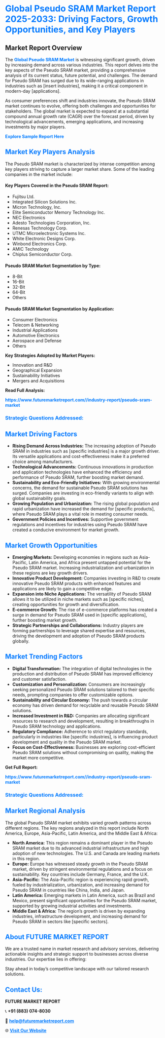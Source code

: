 <h1 style="color: #007BFF;">Global Pseudo SRAM Market Report 2025-2033: Driving Factors, Growth Opportunities, and Key Players</h1>

<section id="overview">
<h2>Market Report Overview</h2>
<p>The <a href="https://www.futuremarketreport.com//industry-report/pseudo-sram-market" style="color: #007BFF; text-decoration: none;"><strong>Global Pseudo SRAM Market</strong></a> is witnessing significant growth, driven by increasing demand across various industries. This report delves into the key aspects of the Pseudo SRAM market, providing a comprehensive analysis of its current status, future potential, and challenges. The demand for Pseudo SRAM has surged due to its wide-ranging applications in industries such as [insert industries], making it a critical component in modern-day [applications].</p>
<p>As consumer preferences shift and industries innovate, the Pseudo SRAM market continues to evolve, offering both challenges and opportunities for stakeholders. The global market is expected to expand at a substantial compound annual growth rate (CAGR) over the forecast period, driven by technological advancements, emerging applications, and increasing investments by major players.</p>
</section>

<section id="overview">
<p><a href="https://www.futuremarketreport.com//request-sample/reportId=59989" style="color: #007BFF; text-decoration: none;"><strong>Explore Sample Report Here</strong></a></p>
</section>

<section id="key-players">
<h2 style="color: #007BFF;">Market Key Players Analysis</h2>
<p>The Pseudo SRAM market is characterized by intense competition among key players striving to capture a larger market share. Some of the leading companies in the market include:</p>
<h4>Key Players Covered in the Pseudo SRAM Report:</h4>
<ul><li>Fujitsu Ltd.</li><li>Integrated Silicon Solutions Inc.</li><li>Micron Technology, Inc.</li><li>Elite Semiconductor Memory Technology Inc.</li><li>NEC Electronics</li><li>Adesto Technologies Corporation, Inc.</li><li>Renesas Technology Corp.</li><li>UTMC Microelectronic Systems Inc.</li><li>White Electronic Designs Corp.</li><li>Winbond Electronics Corp.</li><li>AMIC Technology</li><li>Chiplus Semiconductor Corp.</li></ul>
<h4>Pseudo SRAM Market Segmentation by Type:</h4>
<ul><li>8-Bit</li><li>16-Bit</li><li>32-Bit</li><li>64-Bit</li><li>Others</li></ul>

<h4>Pseudo SRAM Market Segmentation by Application:</h4>
<ul><li>Consumer Electronics</li><li>Telecom &amp; Networking</li><li>Industrial Applications</li><li>Automotive Electronics</li><li>Aerospace and Defense</li><li>Others</li></ul>
<p><strong>Key Strategies Adopted by Market Players:</strong></p>
<ul>
<li>Innovation and R&D</li>
<li>Geographical Expansion</li>
<li>Sustainability Initiatives</li>
<li>Mergers and Acquisitions</li>
</ul>
</section>

<section>
<p><strong>Read Full Analysis: </strong></p><a href="https://www.futuremarketreport.com//industry-report/pseudo-sram-market" style="color: #007BFF; text-decoration: none;"><strong>https://www.futuremarketreport.com//industry-report/pseudo-sram-market</strong></a>
<h3 style="color: #007BFF;">Strategic Questions Addressed:</h3>
</section>

<section id="driving-factors">
<h2 style="color: #007BFF;">Market Driving Factors</h2>
<ul>
<li><strong>Rising Demand Across Industries:</strong> The increasing adoption of Pseudo SRAM in industries such as [specific industries] is a major growth driver. Its versatile applications and cost-effectiveness make it a preferred choice among manufacturers.</li>
<li><strong>Technological Advancements:</strong> Continuous innovations in production and application technologies have enhanced the efficiency and performance of Pseudo SRAM, further boosting market demand.</li>
<li><strong>Sustainability and Eco-Friendly Initiatives:</strong> With growing environmental concerns, the demand for sustainable Pseudo SRAM solutions has surged. Companies are investing in eco-friendly variants to align with global sustainability goals.</li>
<li><strong>Growing Population and Urbanization:</strong> The rising global population and rapid urbanization have increased the demand for [specific products], where Pseudo SRAM plays a vital role in meeting consumer needs.</li>
<li><strong>Government Policies and Incentives:</strong> Supportive government regulations and incentives for industries using Pseudo SRAM have created a conducive environment for market growth.</li>
</ul>
</section>

<section id="growth-opportunities">
<h2 style="color: #007BFF;">Market Growth Opportunities</h2>
<ul>
<li><strong>Emerging Markets:</strong> Developing economies in regions such as Asia-Pacific, Latin America, and Africa present untapped potential for the Pseudo SRAM market. Increasing industrialization and urbanization in these regions are key growth drivers.</li>
<li><strong>Innovative Product Development:</strong> Companies investing in R&D to create innovative Pseudo SRAM products with enhanced features and applications are likely to gain a competitive edge.</li>
<li><strong>Expansion into Niche Applications:</strong> The versatility of Pseudo SRAM allows it to be utilized in niche markets such as [specific niches], creating opportunities for growth and diversification.</li>
<li><strong>E-commerce Growth:</strong> The rise of e-commerce platforms has created a surge in demand for Pseudo SRAM used in [specific applications], further boosting market growth.</li>
<li><strong>Strategic Partnerships and Collaborations:</strong> Industry players are forming partnerships to leverage shared expertise and resources, driving the development and adoption of Pseudo SRAM products globally.</li>
</ul>
</section>

<section id="trending-factors">
<h2 style="color: #007BFF;">Market Trending Factors</h2>
<ul>
<li><strong>Digital Transformation:</strong> The integration of digital technologies in the production and distribution of Pseudo SRAM has improved efficiency and customer satisfaction.</li>
<li><strong>Customization and Personalization:</strong> Consumers are increasingly seeking personalized Pseudo SRAM solutions tailored to their specific needs, prompting companies to offer customizable options.</li>
<li><strong>Sustainability and Circular Economy:</strong> The push towards a circular economy has driven demand for recyclable and reusable Pseudo SRAM solutions.</li>
<li><strong>Increased Investment in R&D:</strong> Companies are allocating significant resources to research and development, resulting in breakthroughs in Pseudo SRAM technology and applications.</li>
<li><strong>Regulatory Compliance:</strong> Adherence to strict regulatory standards, particularly in industries like [specific industries], is influencing product development and quality in the Pseudo SRAM market.</li>
<li><strong>Focus on Cost-Effectiveness:</strong> Businesses are exploring cost-efficient Pseudo SRAM solutions without compromising on quality, making the market more competitive.</li>
</ul>
</section>

<section>
<p><strong>Get Full Report: </strong></p><a href="https://www.futuremarketreport.com//industry-report/pseudo-sram-market" style="color: #007BFF; text-decoration: none;"><strong>https://www.futuremarketreport.com//industry-report/pseudo-sram-market</strong></a>
<h3 style="color: #007BFF;">Strategic Questions Addressed:</h3>
</section>


<section id="regional-analysis">
<h2 style="color: #007BFF;">Market Regional Analysis</h2>
<p>The global Pseudo SRAM market exhibits varied growth patterns across different regions. The key regions analyzed in this report include North America, Europe, Asia-Pacific, Latin America, and the Middle East & Africa:</p>
<ul>
<li><strong>North America:</strong> This region remains a dominant player in the Pseudo SRAM market due to its advanced industrial infrastructure and high adoption of new technologies. The U.S. and Canada are leading markets in this region.</li>
<li><strong>Europe:</strong> Europe has witnessed steady growth in the Pseudo SRAM market, driven by stringent environmental regulations and a focus on sustainability. Key countries include Germany, France, and the U.K.</li>
<li><strong>Asia-Pacific:</strong> The Asia-Pacific region is experiencing rapid growth, fueled by industrialization, urbanization, and increasing demand for Pseudo SRAM in countries like China, India, and Japan.</li>
<li><strong>Latin America:</strong> Emerging markets in Latin America, such as Brazil and Mexico, present significant opportunities for the Pseudo SRAM market, supported by growing industrial activities and investments.</li>
<li><strong>Middle East & Africa:</strong> The region’s growth is driven by expanding industries, infrastructure development, and increasing demand for Pseudo SRAM in sectors like [specific sectors].</li>
</ul>
</section>

<footer>
<h2 style="color: #007BFF;">About FUTURE MARKET REPORT</h2>
<p>We are a trusted name in market research and advisory services, delivering actionable insights and strategic support to businesses across diverse industries. Our expertise lies in offering:</p>

<p>Stay ahead in today’s competitive landscape with our tailored research solutions.</p>

<h2 style="color: #007BFF;">Contact Us:</h2>
<p><strong>FUTURE MARKET REPORT</strong></p>
<p>📞 <strong>+91 (883) 074-8030</strong></p>
<p>📧 <strong><a href="mailto:help@futuremarketreport.com" style="color: #007BFF;">help@futuremarketreport.com</a></strong></p>
<p>🌐 <strong><a href="https://www.futuremarketreport.com/" style="color: #007BFF;">Visit Our Website</a></strong></p>
</footer>